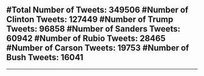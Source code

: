 #Total Number of Tweets: 349506 
#Number of Clinton Tweets: 127449
#Number of Trump Tweets: 96858
#Number of Sanders Tweets: 60942
#Number of Rubio Tweets: 28465
#Number of Carson Tweets: 19753
#Number of Bush Tweets: 16041
---
---

